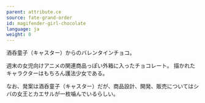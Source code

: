 ```yaml
---
parent: attribute.ce
source: fate-grand-order
id: magifender-girl-chocolate
language: ja
weight: 0
---
```


酒呑童子（キャスター）からのバレンタインチョコ。

週末の女児向けアニメの関連商品っぽい外箱に入ったチョコレート。
描かれたキャラクターはもちろん護法少女である。

なお、発案は酒呑童子（キャスター）だが、商品設計、開発、販売についてはシバの女王とカエサルが一枚噛んでいるらしい。
